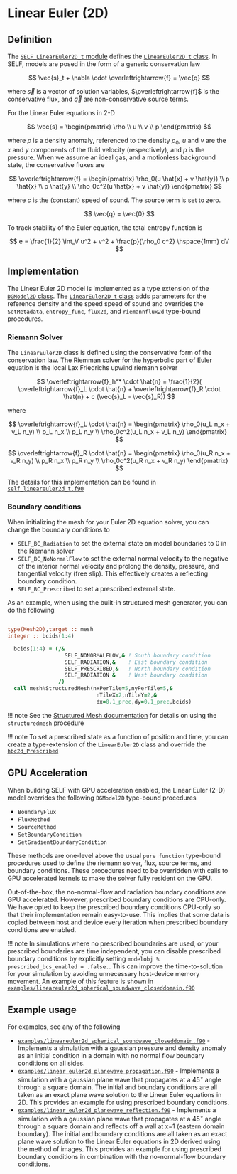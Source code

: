 # Linear Euler (2D)

## Definition
The [`SELF_LinearEuler2D_t` module](../ford/module/self_lineareuler2d_t.html) defines the [`LinearEuler2D_t` class](ford/type/lineareuler2d_t.html). In SELF, models are posed in the form of a generic conservation law

$$
  \vec{s}_t + \nabla \cdot \overleftrightarrow{f} = \vec{q}
$$

where $\vec{s}$ is a vector of solution variables, $\overleftrightarrow{f}$ is the conservative flux, and $\vec{q}$ are non-conservative source terms. 

For the Linear Euler equations in 2-D



$$
    \vec{s} = 
    \begin{pmatrix}
    \rho \\ 
    u \\ 
    v \\ 
    p
    \end{pmatrix}
$$

where $\rho$ is a density anomaly, referenced to the density $\rho_0$, $u$ and $v$ are the $x$ and $y$ components of the fluid velocity (respectively), and $p$ is the pressure. When we assume an ideal gas, and a motionless background state, the conservative fluxes are

$$
    \overleftrightarrow{f} = 
    \begin{pmatrix}
    \rho_0(u \hat{x} + v \hat{y}) \\
    p \hat{x} \\
    p \hat{y} \\
    \rho_0c^2(u \hat{x} + v \hat{y})
    \end{pmatrix}
$$

where $c$ is the (constant) speed of sound. The source term is set to zero.

$$
    \vec{q} = \vec{0}
$$ 

To track stability of the Euler equation, the total entropy function is

$$
    e = \frac{1}{2} \int_V u^2 + v^2 + \frac{p}{\rho_0 c^2} \hspace{1mm} dV
$$

## Implementation
The Linear Euler 2D model is implemented as a type extension of the [`DGModel2D` class](../ford/type/dgmodel2d_t.html). The [`LinearEuler2D_t` class](../ford/type/lineareuler2d_t.html) adds parameters for the reference density and the speed speed of sound and overrides the `SetMetadata`, `entropy_func`, `flux2d`, and `riemannflux2d` type-bound procedures.

### Riemann Solver
The `LinearEuler2D` class is defined using the conservative form of the conservation law. The Riemman solver for the hyperbolic part of Euler equation is the local Lax Friedrichs upwind riemann solver

$$
    \overleftrightarrow{f}_h^* \cdot \hat{n} = \frac{1}{2}( \overleftrightarrow{f}_L \cdot \hat{n}  + \overleftrightarrow{f}_R \cdot \hat{n}  + c (\vec{s}_L - \vec{s}_R))
$$

where 

$$
    \overleftrightarrow{f}_L \cdot \hat{n} = 
    \begin{pmatrix}
    \rho_0(u_L n_x + v_L n_y) \\
    p_L n_x \\
    p_L n_y \\
    \rho_0c^2(u_L n_x + v_L n_y)
    \end{pmatrix}
$$

$$
    \overleftrightarrow{f}_R \cdot \hat{n} = 
    \begin{pmatrix}
    \rho_0(u_R n_x + v_R n_y) \\
    p_R n_x \\
    p_R n_y \\
    \rho_0c^2(u_R n_x + v_R n_y)
    \end{pmatrix}
$$

The details for this implementation can be found in [`self_lineareuler2d_t.f90`](../ford/sourcefile/self_lineareuler2d_t.f90.html)

### Boundary conditions
When initializing the mesh for your Euler 2D equation solver, you can change the boundary conditions to 

* `SELF_BC_Radiation` to set the external state on model boundaries to 0 in the Riemann solver
* `SELF_BC_NoNormalFlow` to set the external normal velocity to the negative of the interior normal velocity and prolong the density, pressure, and tangential velocity (free slip). This effectively creates a reflecting boundary condition.
* `SELF_BC_Prescribed` to set a prescribed external state.


As an example, when using the built-in structured mesh generator, you can do the following

```fortran

type(Mesh2D),target :: mesh
integer :: bcids(1:4)

  bcids(1:4) = (/&
                  SELF_NONORMALFLOW,& ! South boundary condition
                  SELF_RADIATION,&    ! East boundary condition
                  SELF_PRESCRIBED,&   ! North boundary condition
                  SELF_RADIATION &    ! West boundary condition
                /)   
  call mesh%StructuredMesh(nxPerTile=5,nyPerTile=5,&
                            nTileX=2,nTileY=2,&
                            dx=0.1_prec,dy=0.1_prec,bcids)

```

!!! note
    See the [Structured Mesh documentation](../MeshGeneration/StructuredMesh.md) for details on using the `structuredmesh` procedure

!!! note
    To set a prescribed state as a function of position and time, you can create a type-extension of the `LinearEuler2D` class and override the [`hbc2d_Prescribed`](../ford/proc/hbc2d_prescribed_model.html) 


## GPU Acceleration
When building SELF with GPU acceleration enabled, the Linear Euler (2-D) model overrides the following `DGModel2D` type-bound procedures

* `BoundaryFlux`
* `FluxMethod` 
* `SourceMethod`
* `SetBoundaryCondition`
* `SetGradientBoundaryCondition`

These methods are one-level above the usual `pure function` type-bound procedures used to define the riemann solver, flux, source terms, and boundary conditions. These procedures need to be overridden with calls to GPU accelerated kernels to make the solver fully resident on the GPU. 

Out-of-the-box, the no-normal-flow and radiation boundary conditions are GPU accelerated. However, prescribed boundary conditions are CPU-only. We have opted to keep the prescribed boundary conditions CPU-only so that their implementation remain easy-to-use. This implies that some data is copied between host and device every iteration when prescribed boundary conditions are enabled. 

!!! note
    In simulations where no prescribed boundaries are used, or your prescribed boundaries are time independent, you can disable prescribed boundary conditions by explicitly setting `modelobj % prescribed_bcs_enabled = .false.`. This can improve the time-to-solution for your simulation by avoiding unnecessary host-device memory movement. An example of this feature is shown in [`examples/lineareuler2d_spherical_soundwave_closeddomain.f90`](https://github.com/FluidNumerics/SELF/blob/main/examples/linear_euler2d_spherical_soundwave_closeddomain.f90)


## Example usage

For examples, see any of the following

* [`examples/lineareuler2d_spherical_soundwave_closeddomain.f90`](https://github.com/FluidNumerics/SELF/blob/main/examples/linear_euler2d_spherical_soundwave_closeddomain.f90) - Implements a simulation with a gaussian pressure and density anomaly as an initial condition in a domain with no normal flow boundary conditions on all sides.
* [`examples/linear_euler2d_planewave_propagation.f90`](https://github.com/FluidNumerics/SELF/blob/main/examples/linear_euler2d_planewave_propagation.f90) - Implements a simulation with a gaussian plane wave that propagates at a $45^\circ$ angle through a square domain. The initial and boundary conditions are all taken as an exact plane wave solution to the Linear Euler equations in 2D. This provides an example for using prescribed boundary conditions.
* [`examples/linear_euler2d_planewave_reflection.f90`](https://github.com/FluidNumerics/SELF/blob/main/examples/linear_euler2d_planewave_reflection.f90) - Implements a simulation with a gaussian plane wave that propagates at a $45^\circ$ angle through a square domain and reflects off a wall at x=1 (eastern domain boundary). The initial and boundary conditions are all taken as an exact plane wave solution to the Linear Euler equations in 2D derived using the method of images. This provides an example for using prescribed boundary conditions in combination with the no-normal-flow boundary conditions.